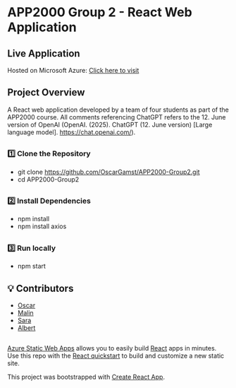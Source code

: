# APP2000 Group 2 - React Web Application

##  Live Application
Hosted on Microsoft Azure: [Click here to visit](https://lemon-dune-0e05acc1e.4.azurestaticapps.net/)
##



##  Project Overview
A React web application developed by a team of four students as part of the APP2000 course.
All comments referencing ChatGPT refers to the 12. June version of OpenAI (OpenAI. (2025). ChatGPT (12. June version) [Large language model]. https://chat.openai.com/).
##



### 1️⃣ Clone the Repository
- git clone https://github.com/OscarGamst/APP2000-Group2.git  
- cd APP2000-Group2  
##



### 2️⃣ Install Dependencies
- npm install
- npm install axios
##



### 3️⃣ Run locally
- npm start
##



## 💡 Contributors
- [Oscar](https://github.com/OscarGamst)
- [Malin](https://github.com/Haugsdal)
- [Sara](https://github.com/saraechk)
- [Albert](https://github.com/AlbiDota)
##

[Azure Static Web Apps](https://docs.microsoft.com/azure/static-web-apps/overview) allows you to easily build [React](https://reactjs.org/) apps in minutes. Use this repo with the [React quickstart](https://docs.microsoft.com/azure/static-web-apps/getting-started?tabs=react) to build and customize a new static site.

This project was bootstrapped with [Create React App](https://github.com/facebook/create-react-app).
